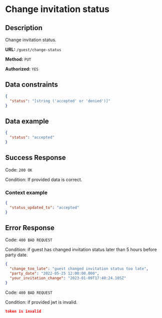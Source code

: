 # Change invitation status

## Description

Change invitation status.

<b>URL:</b> `/guest/change-status`

<b>Method:</b> `PUT`

<b>Authorized:</b> `YES`

## Data constraints

```json
{
  "status": "[string ('accepted' or 'denied')]"
}
```

## Data example

```json
{
  "status": "accepted"
}
```

## Success Response

Code: `200 OK`

Condition: If provided data is correct.

### Context example

```json
{
  "status_updated_to": "accepted"
}
```

## Error Response

Code: `400 BAD REQUEST`

Condition: if guest has changed invitation status later than 5 hours before party date.

```json
{
  "change_too_late": "guest changed invitation status too late",
  "party_date": "2022-05-25 12:00:00.000",
  "your_invitation_change": "2023-01-09T17:40:24.105Z"
}
```

Code: `400 BAD REQUEST`

Condition: if provided jwt is invalid.

```json
token is invalid
```

